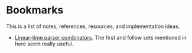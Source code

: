 # Bookmarks

This is a list of notes, references, resources, and implementation ideas.

- [Linear-time parser combinators](https://semantic-domain.blogspot.com/2023/07/linear-time-parser-combinators.html). The first and follow sets mentioned in here seem really useful.
